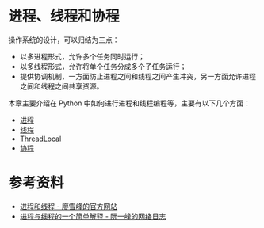 # 进程、线程和协程

操作系统的设计，可以归结为三点：

- 以多进程形式，允许多个任务同时运行；
- 以多线程形式，允许将单个任务分成多个子任务运行；
- 提供协调机制，一方面防止进程之间和线程之间产生冲突，另一方面允许进程之间和线程之间共享资源。

本章主要介绍在 Python 中如何进行进程和线程编程等，主要有以下几个方面：

- [进程](./process.md)
- [线程](./thread.md)
- [ThreadLocal](./threadlocal.md)
- [协程](./coroutine.md)

# 参考资料

- [进程和线程 - 廖雪峰的官方网站](http://www.liaoxuefeng.com/wiki/001374738125095c955c1e6d8bb493182103fac9270762a000/0013868322563729e03f6905ea94f0195528e3647887415000)
- [进程与线程的一个简单解释 - 阮一峰的网络日志](http://www.ruanyifeng.com/blog/2013/04/processes_and_threads.html)


